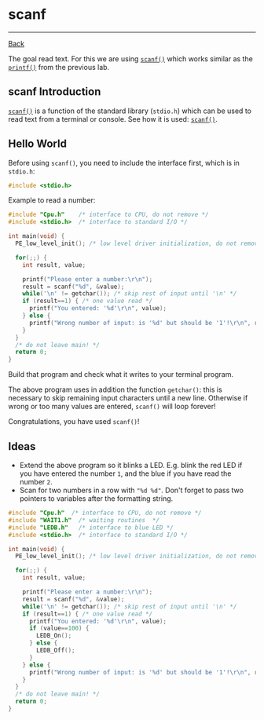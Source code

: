 ﻿# scanf

---

[Back](../instructions.md)

The goal read text. For this we are using [```scanf()```](../io/scanf.md) which works similar as the [```printf()```](../io/printf.md) from the previous lab.

## scanf Introduction
[```scanf()```](../io/scanf.md) is a function of the standard library (```stdio.h```) which can be used to read text from a terminal or console.
See how it is used: [```scanf()```](../io/scanf.md).


## Hello World
Before using ```scanf()```, you need to include the interface first, which is in ```stdio.h```:
```c
#include <stdio.h>
```

Example to read a number:

```c
#include "Cpu.h"    /* interface to CPU, do not remove */
#include <stdio.h>  /* interface to standard I/O */

int main(void) {
  PE_low_level_init(); /* low level driver initialization, do not remove */

  for(;;) {
    int result, value;

    printf("Please enter a number:\r\n");
    result = scanf("%d", &value);
    while('\n' != getchar()); /* skip rest of input until '\n' */
    if (result==1) { /* one value read */
      printf("You entered: '%d'\r\n", value);
    } else {
      printf("Wrong number of input: is '%d' but should be '1'!\r\n", result);
    }
  }
  /* do not leave main! */
  return 0;
}

```
Build that program and check what it writes to your terminal program.

The above program uses in addition the function ```getchar()```: this is necessary to skip remaining input characters until a new line. Otherwise if wrong or too many values are entered, ```scanf()``` will loop forever!

Congratulations, you have used ```scanf()```!

## Ideas
* Extend the above program so it blinks a LED. E.g. blink the red LED if you have entered the number ```1```, and the blue if you have read the number ```2```.
* Scan for two numbers in a row with ```"%d %d"```. Don't forget to pass two pointers to variables after the formatting string.


```c
#include "Cpu.h"  /* interface to CPU, do not remove */
#include "WAIT1.h"  /* waiting routines  */
#include "LEDB.h"   /* interface to blue LED */
#include <stdio.h>  /* interface to standard I/O */

int main(void) {
  PE_low_level_init(); /* low level driver initialization, do not remove */

  for(;;) {
    int result, value;

    printf("Please enter a number:\r\n");
    result = scanf("%d", &value);
    while('\n' != getchar()); /* skip rest of input until '\n' */
    if (result==1) { /* one value read */
      printf("You entered: '%d'\r\n", value);
      if (value==100) {
        LEDB_On();
      } else {
        LEDB_Off();
      }
    } else {
      printf("Wrong number of input: is '%d' but should be '1'!\r\n", result);
    }
  }
  /* do not leave main! */
  return 0;
}
```



